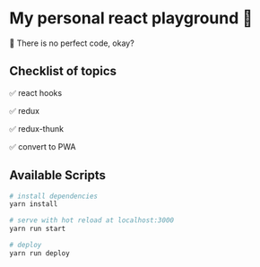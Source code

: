 # My personal react playground 💪

💅 There is no perfect code, okay?

## Checklist of topics
✅ react hooks

✅ redux

✅ redux-thunk

✅ convert to PWA

## Available Scripts

```zsh
# install dependencies
yarn install

# serve with hot reload at localhost:3000
yarn run start

# deploy
yarn run deploy
```
